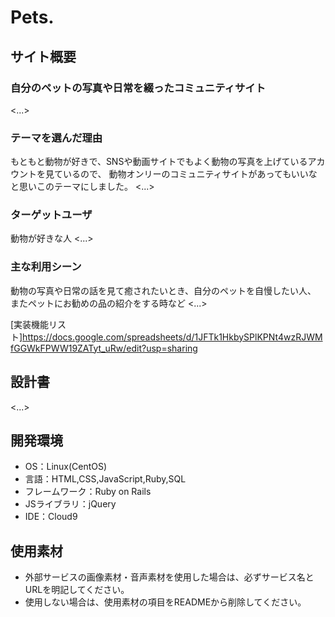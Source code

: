 # Pets.

## サイト概要
### 自分のペットの写真や日常を綴ったコミュニティサイト
<...>

### テーマを選んだ理由
もともと動物が好きで、SNSや動画サイトでもよく動物の写真を上げているアカウントを見ているので、
動物オンリーのコミュニティサイトがあってもいいなと思いこのテーマにしました。
<...>

### ターゲットユーザ
動物が好きな人
<...>

### 主な利用シーン
動物の写真や日常の話を見て癒されたいとき、自分のペットを自慢したい人、
またペットにお勧めの品の紹介をする時など
<...>

[実装機能リスト]https://docs.google.com/spreadsheets/d/1JFTk1HkbySPlKPNt4wzRJWMfGGWkFPWW19ZATyt_uRw/edit?usp=sharing

## 設計書
<...>

## 開発環境
- OS：Linux(CentOS)
- 言語：HTML,CSS,JavaScript,Ruby,SQL
- フレームワーク：Ruby on Rails
- JSライブラリ：jQuery
- IDE：Cloud9

## 使用素材
- 外部サービスの画像素材・音声素材を使用した場合は、必ずサービス名とURLを明記してください。
- 使用しない場合は、使用素材の項目をREADMEから削除してください。